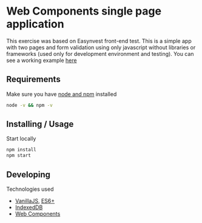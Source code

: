 # Web Components single page application
This exercise was based on Easynvest front-end test. This is a simple app with two pages and form validation using only javascript without libraries or frameworks (used only for development environment and testing). You can see a working example [here](https://easynvest-frontend-test.herokuapp.com/)

## Requirements

Make sure you have [node and npm](https://nodejs.org/en/download/) installed

```sh
node -v && npm -v
```

## Installing / Usage

Start locally

```sh
npm install
npm start 
```

## Developing

Technologies used

- [VanillaJS](https://en.wikipedia.org/wiki/JavaScript), [ES6+](https://developer.mozilla.org/en-US/docs/Web/JavaScript/Reference/Classes)
- [IndexedDB](https://developer.mozilla.org/en-US/docs/Web/API/IndexedDB_API)
- [Web Components](https://developer.mozilla.org/en-US/docs/Web/Web_Components)
